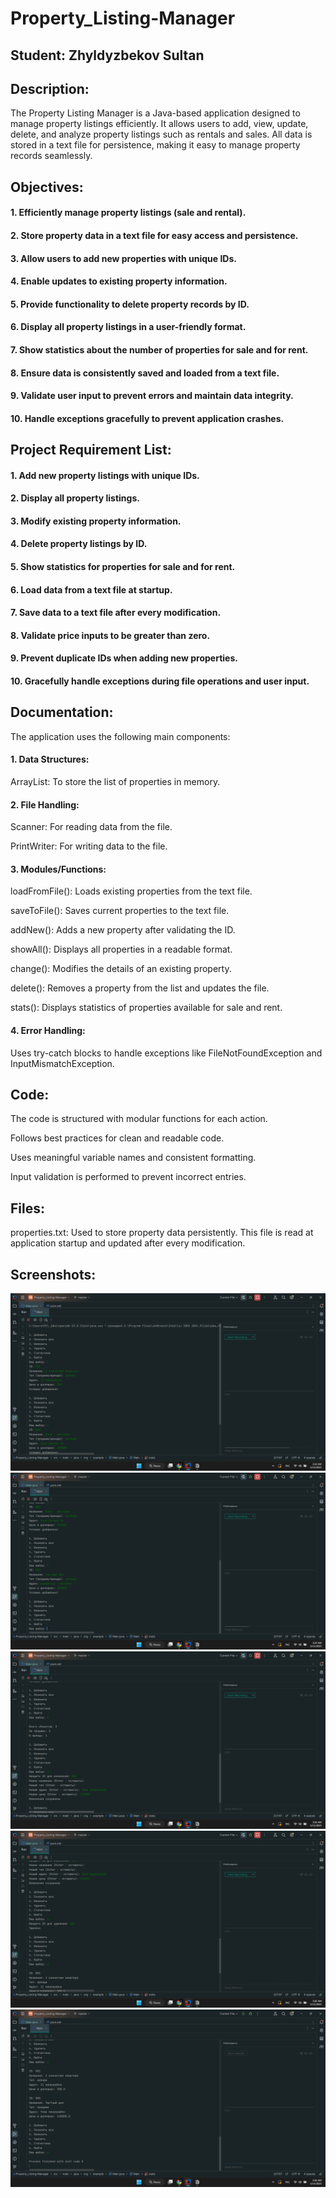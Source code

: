 # Property_Listing-Manager

## Student: Zhyldyzbekov Sultan 



## Description:

The Property Listing Manager is a Java-based application designed to manage property listings efficiently. It allows users to add, view, update, delete, and analyze property listings such as rentals and sales. All data is stored in a text file for persistence, making it easy to manage property records seamlessly.

## Objectives:

#### 1. Efficiently manage property listings (sale and rental).

#### 2. Store property data in a text file for easy access and persistence.

#### 3. Allow users to add new properties with unique IDs.

#### 4. Enable updates to existing property information.

#### 5. Provide functionality to delete property records by ID.

#### 6. Display all property listings in a user-friendly format.

#### 7. Show statistics about the number of properties for sale and for rent.

#### 8. Ensure data is consistently saved and loaded from a text file.

#### 9. Validate user input to prevent errors and maintain data integrity.

#### 10. Handle exceptions gracefully to prevent application crashes.

    

## Project Requirement List:

#### 1. Add new property listings with unique IDs.

#### 2. Display all property listings.

#### 3. Modify existing property information.

#### 4. Delete property listings by ID.

#### 5. Show statistics for properties for sale and for rent.

#### 6. Load data from a text file at startup.

#### 7. Save data to a text file after every modification.

#### 8. Validate price inputs to be greater than zero.

#### 9. Prevent duplicate IDs when adding new properties.

#### 10. Gracefully handle exceptions during file operations and user input.
    

## Documentation:

The application uses the following main components:

#### 1. Data Structures:

ArrayList<Property>: To store the list of properties in memory.

#### 2. File Handling:

Scanner: For reading data from the file.

PrintWriter: For writing data to the file.

#### 3. Modules/Functions:

loadFromFile(): Loads existing properties from the text file.

saveToFile(): Saves current properties to the text file.

addNew(): Adds a new property after validating the ID.

showAll(): Displays all properties in a readable format.

change(): Modifies the details of an existing property.

delete(): Removes a property from the list and updates the file.

stats(): Displays statistics of properties available for sale and rent.

#### 4. Error Handling:

Uses try-catch blocks to handle exceptions like FileNotFoundException and InputMismatchException.


## Code:

The code is structured with modular functions for each action.

Follows best practices for clean and readable code.

Uses meaningful variable names and consistent formatting.

Input validation is performed to prevent incorrect entries.

## Files:

properties.txt: Used to store property data persistently. This file is read at application startup and updated after every modification.


## Screenshots:
![1](https://github.com/Mars1kg/Property_Listing-Manager/blob/master/1.1.png)
![1](https://github.com/Mars1kg/Property_Listing-Manager/blob/master/1.2.png)
![1](https://github.com/Mars1kg/Property_Listing-Manager/blob/master/1.3.png)
![1](https://github.com/Mars1kg/Property_Listing-Manager/blob/master/1.4.png)
![1](https://github.com/Mars1kg/Property_Listing-Manager/blob/master/1.5.png)
